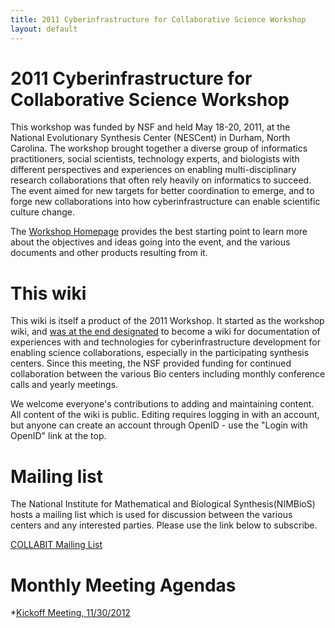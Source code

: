 ```yaml
---
title: 2011 Cyberinfrastructure for Collaborative Science Workshop
layout: default
---
```


# 2011 Cyberinfrastructure for Collaborative Science Workshop 

This workshop was funded by NSF and held May 18-20, 2011, at the National Evolutionary Synthesis Center (NESCent) in Durham, North Carolina. The workshop brought together a diverse group of informatics practitioners, social scientists, technology experts, and biologists with different perspectives and experiences on enabling multi-disciplinary research collaborations that often rely heavily on informatics to succeed.  The event aimed for new targets for better coordination to emerge, and to forge new collaborations into how cyberinfrastructure can enable scientific culture change.

The [Workshop Homepage](2011_Workshop.html) provides the best starting point to learn more about the objectives and ideas going into the event, and the various documents and other products resulting from it.

This wiki
=========

This wiki is itself a product of the 2011 Workshop. It started as the workshop wiki, and [was at the end designated](2011_Workshop/Day_3_Breakouts#Action_plan.html) to become a wiki for documentation of experiences with and technologies for cyberinfrastructure development for enabling science collaborations, especially in the participating synthesis centers. Since this meeting, the NSF provided funding for continued collaboration between the various Bio centers including monthly conference calls and yearly meetings. 

We welcome everyone's contributions to adding and maintaining content. All content of the wiki is public. Editing requires logging in with an account, but anyone can create an account through OpenID - use the "Login with OpenID" link at the top.

Mailing list
=============

The National Institute for Mathematical and Biological Synthesis(NIMBioS) hosts a mailing list which is used for discussion between the various centers and any interested parties. Please use the link below to subscribe.

[COLLABIT Mailing List](http://listserv.utk.edu/cgi-bin/wa?SUBED1=collabit&A=1) 

Monthly Meeting Agendas
=======================
*[Kickoff Meeting, 11/30/2012](meeting-11-30-2012.html)